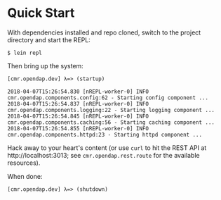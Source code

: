 # Quick Start

With dependencies installed and repo cloned, switch to the project directory
and start the REPL:

```
$ lein repl
```

Then bring up the system:

```clj
[cmr.opendap.dev] λ=> (startup)
```
```
2018-04-07T15:26:54.830 [nREPL-worker-0] INFO cmr.opendap.components.config:62 - Starting config component ...
2018-04-07T15:26:54.837 [nREPL-worker-0] INFO cmr.opendap.components.logging:22 - Starting logging component ...
2018-04-07T15:26:54.845 [nREPL-worker-0] INFO cmr.opendap.components.caching:56 - Starting caching component ...
2018-04-07T15:26:54.855 [nREPL-worker-0] INFO cmr.opendap.components.httpd:23 - Starting httpd component ...
```

Hack away to your heart's content (or use `curl` to hit the REST API at
http://localhost:3013; see `cmr.opendap.rest.route` for the available resources).

When done:

```clj
[cmr.opendap.dev] λ=> (shutdown)
```

